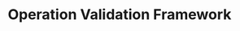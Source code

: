 ---
title: Operation Validation Framework
thumbnail: powershell-logo.png
comments: true
project-link: hhttps://github.com/PowerShell/Operation-Validation-Framework
short-description: PowerShell framework for infrastructure testing using Pester
long-description:
---